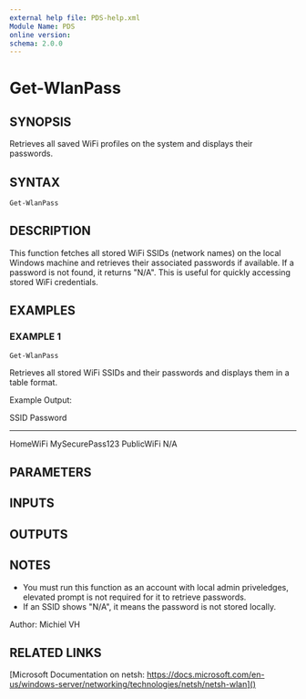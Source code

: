 ```yaml
---
external help file: PDS-help.xml
Module Name: PDS
online version:
schema: 2.0.0
---
```


# Get-WlanPass

## SYNOPSIS
Retrieves all saved WiFi profiles on the system and displays their passwords.

## SYNTAX

```
Get-WlanPass
```

## DESCRIPTION
This function fetches all stored WiFi SSIDs (network names) on the local Windows machine
and retrieves their associated passwords if available.
If a password is not found, it
returns "N/A".
This is useful for quickly accessing stored WiFi credentials.

## EXAMPLES

### EXAMPLE 1
```
Get-WlanPass
```

Retrieves all stored WiFi SSIDs and their passwords and displays them in a table format.

Example Output:

SSID             Password
----             --------
HomeWiFi         MySecurePass123
PublicWiFi       N/A

## PARAMETERS

## INPUTS

## OUTPUTS

## NOTES
- You must run this function as an account with local admin priveledges, elevated prompt is not required for it to retrieve passwords.
- If an SSID shows "N/A", it means the password is not stored locally.

Author: Michiel VH

## RELATED LINKS

[Microsoft Documentation on netsh:
https://docs.microsoft.com/en-us/windows-server/networking/technologies/netsh/netsh-wlan]()

